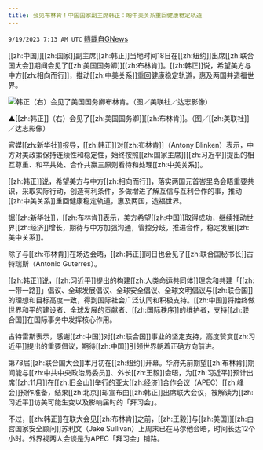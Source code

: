 ```yaml
---
title: 会见布林肯！中国国家副主席韩正：盼中美关系重回健康稳定轨道
---
```

`9/19/2023 7:13 AM UTC` [轉載自GNews](https://gnews.org/articles/1710072)

[[zh:中国]][[zh:国家]]副主席[[zh:韩正]]当地时间18日在[[zh:纽约]]出席[[zh:联合国大会]]期间会见了[[zh:美国国务卿]][[zh:布林肯]]。[[zh:韩正]]说，希望美方与中方[[zh:相向而行]]，推动[[zh:中美关系]]重回健康稳定轨道，惠及两国并造福世界。

![韩正（右）会见了美国国务卿布林肯。（图／美联社／达志影像）](https://attach.setn.com/newsimages/2023/09/19/4329512-PH.jpg "韩正（右）会见了美国国务卿布林肯。（图／美联社／达志影像）")

▲[[zh:韩正]]（右）会见了[[zh:美国国务卿]][[zh:布林肯]]。（图／[[zh:美联社]]／达志影像）

官媒[[zh:新华社]]报导，[[zh:韩正]]对[[zh:布林肯]]（Antony Blinken）表示，中方对美政策保持连续性和稳定性，始终按照[[zh:国家主席]][[zh:习近平]]提出的相互尊重、和平共处、合作共赢三原则看待和处理[[zh:中美关系]]。

[[zh:韩正]]说，希望美方与中方[[zh:相向而行]]，落实两国元首峇里岛会晤重要共识，采取实际行动，创造有利条件，多做增进了解互信与互利合作的事，推动[[zh:中美关系]]重回健康稳定轨道，惠及两国，造福世界。

据[[zh:新华社]]，[[zh:布林肯]]表示，美方希望[[zh:中国]]取得成功，继续推动世界[[zh:经济]]增长，期待与中方加强沟通，管控分歧，推进合作，稳定发展[[zh:美中关系]]。

除了与[[zh:布林肯]]在场边会晤，[[zh:韩正]]同日也会见了[[zh:联合国秘书长]]古特瑞斯（Antonio Guterres）。

[[zh:韩正]]说，[[zh:习近平]]提出的构建[[zh:人类命运共同体]]理念和共建「[[zh:一带一路]]」倡议、全球发展倡议、全球安全倡议、全球文明倡议与[[zh:联合国]]的理想和目标高度一致，得到国际社会广泛认同和积极支持。[[zh:中国]]将始终做世界和平的建设者、全球发展的贡献者、[[zh:国际秩序]]的维护者，支持[[zh:联合国]]在国际事务中发挥核心作用。

古特雷斯表示，感谢[[zh:中国]]对[[zh:联合国]]事业的坚定支持，高度赞赏[[zh:习近平]]提出的重要倡议，期待[[zh:中国]]引领世界朝着正确方向前进。

第78届[[zh:联合国大会]]本月初在[[zh:纽约]]开幕。华府先前期望[[zh:布林肯]]期间能与[[zh:中共中央政治局委员]]、外长[[zh:王毅]]会晤，为[[zh:习近平]]预计出席[[zh:11月]]在[[zh:旧金山]]举行的亚太[[zh:经济]]合作会议（APEC）[[zh:峰会]]预作准备，结果[[zh:北京]]却宣布由[[zh:韩正]]出席联大会议，被解读为[[zh:习近平]]访美可能生变以及影响届时的「拜习会」。

不过，[[zh:韩正]]在联大会见[[zh:布林肯]]之前，[[zh:王毅]]与[[zh:美国]][[zh:白宫国家安全顾问]]苏利文（Jake Sullivan）上周末已在马尔他会晤，时间长达12个小时。外界视两人会谈是为APEC「拜习会」铺路。
